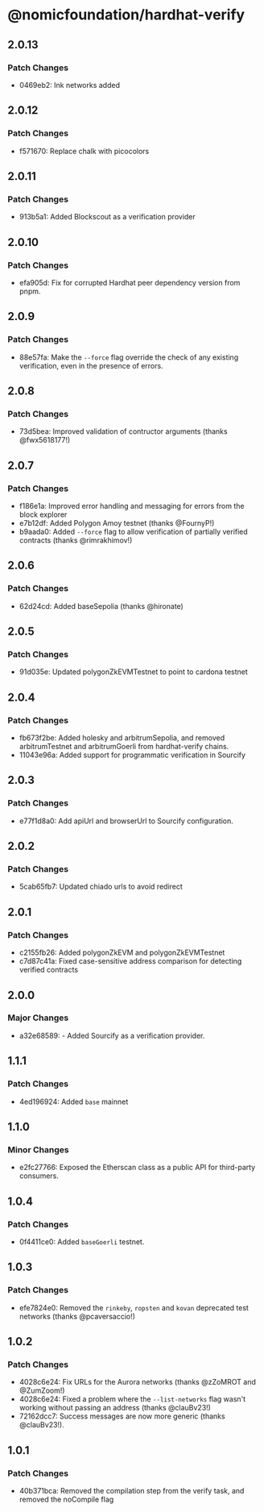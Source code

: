 # @nomicfoundation/hardhat-verify

## 2.0.13

### Patch Changes

- 0469eb2: Ink networks added

## 2.0.12

### Patch Changes

- f571670: Replace chalk with picocolors

## 2.0.11

### Patch Changes

- 913b5a1: Added Blockscout as a verification provider

## 2.0.10

### Patch Changes

- efa905d: Fix for corrupted Hardhat peer dependency version from pnpm.

## 2.0.9

### Patch Changes

- 88e57fa: Make the `--force` flag override the check of any existing verification, even in the presence of errors.

## 2.0.8

### Patch Changes

- 73d5bea: Improved validation of contructor arguments (thanks @fwx5618177!)

## 2.0.7

### Patch Changes

- f186e1a: Improved error handling and messaging for errors from the block explorer
- e7b12df: Added Polygon Amoy testnet (thanks @FournyP!)
- b9aada0: Added `--force` flag to allow verification of partially verified contracts (thanks @rimrakhimov!)

## 2.0.6

### Patch Changes

- 62d24cd: Added baseSepolia (thanks @hironate)

## 2.0.5

### Patch Changes

- 91d035e: Updated polygonZkEVMTestnet to point to cardona testnet

## 2.0.4

### Patch Changes

- fb673f2be: Added holesky and arbitrumSepolia, and removed arbitrumTestnet and arbitrumGoerli from hardhat-verify chains.
- 11043e96a: Added support for programmatic verification in Sourcify

## 2.0.3

### Patch Changes

- e77f1d8a0: Add apiUrl and browserUrl to Sourcify configuration.

## 2.0.2

### Patch Changes

- 5cab65fb7: Updated chiado urls to avoid redirect

## 2.0.1

### Patch Changes

- c2155fb26: Added polygonZkEVM and polygonZkEVMTestnet
- c7d87c41a: Fixed case-sensitive address comparison for detecting verified contracts

## 2.0.0

### Major Changes

- a32e68589: - Added Sourcify as a verification provider.

## 1.1.1

### Patch Changes

- 4ed196924: Added `base` mainnet

## 1.1.0

### Minor Changes

- e2fc27766: Exposed the Etherscan class as a public API for third-party consumers.

## 1.0.4

### Patch Changes

- 0f4411ce0: Added `baseGoerli` testnet.

## 1.0.3

### Patch Changes

- efe7824e0: Removed the `rinkeby`, `ropsten` and `kovan` deprecated test networks (thanks @pcaversaccio!)

## 1.0.2

### Patch Changes

- 4028c6e24: Fix URLs for the Aurora networks (thanks @zZoMROT and @ZumZoom!)
- 4028c6e24: Fixed a problem where the `--list-networks` flag wasn't working without passing an address (thanks @clauBv23!)
- 72162dcc7: Success messages are now more generic (thanks @clauBv23!).

## 1.0.1

### Patch Changes

- 40b371bca: Removed the compilation step from the verify task, and removed the noCompile flag
